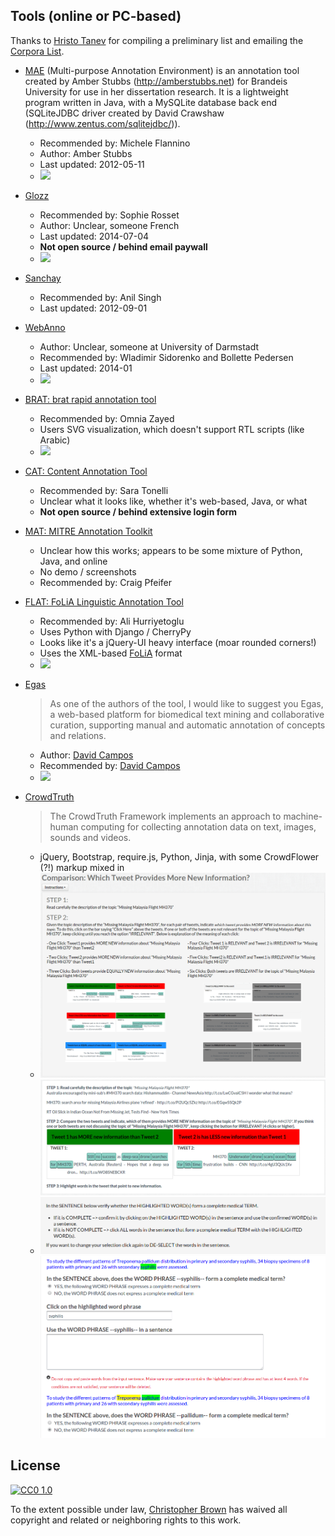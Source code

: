 ## Tools (online or PC-based)

Thanks to [Hristo Tanev](mailto:htanev@yahoo.co.uk) for compiling a preliminary list and emailing the [Corpora List](mailto:corpora@hd.uib.no).

* [MAE](https://code.google.com/p/mae-annotation/) (Multi-purpose Annotation Environment) is an annotation tool created by Amber Stubbs (http://amberstubbs.net) for Brandeis University for use in her dissertation research. It is a lightweight program written in Java, with a MySQLite database back end (SQLiteJDBC driver created by David Crawshaw (http://www.zentus.com/sqlitejdbc/)).
  - Recommended by: Michele Flannino
  - Author: Amber Stubbs
  - Last updated: 2012-05-11
  - <img src="img/mae-01.png">

* [Glozz](http://www.glozz.org/)
  - Recommended by: Sophie Rosset
  - Author: Unclear, someone French
  - Last updated: 2014-07-04
  - **Not open source / behind email paywall**
  - <img src="img/glozz-01.jpg">

* [Sanchay](http://sanchay.co.in)
  - Recommended by: Anil Singh
  - Last updated: 2012-09-01

* [WebAnno](https://webanno.github.io/webanno/)
  - Author: Unclear, someone at University of Darmstadt
  - Recommended by: Wladimir Sidorenko and Bollette Pedersen
  - Last updated: 2014-01
  - <img src="img/webanno-01.png">

* [BRAT: brat rapid annotation tool](http://brat.nlplab.org/)
  - Recommended by: Omnia Zayed
  - Users SVG visualization, which doesn't support RTL scripts (like Arabic)
  - <img src="img/brat-01.png">

* [CAT: Content Annotation Tool](https://dh.fbk.eu/resources/cat-content-annotation-tool)
  - Recommended by: Sara Tonelli
  - Unclear what it looks like, whether it's web-based, Java, or what
  - **Not open source / behind extensive login form**

* [MAT: MITRE Annotation Toolkit](http://mat-annotation.sourceforge.net/)
  - Unclear how this works; appears to be some mixture of Python, Java, and online
  - No demo / screenshots
  - Recommended by: Craig Pfeifer

* [FLAT: FoLiA Linguistic Annotation Tool](https://github.com/proycon/flat)
  - Recommended by: Ali Hurriyetoglu
  - Uses Python with Django / CherryPy
  - Looks like it's a jQuery-UI heavy interface (moar rounded corners!)
  - Uses the XML-based [FoLiA](http://proycon.github.io/folia/) format
  - <img src="img/flat-01.png">

* [Egas](http://bioinformatics.ua.pt/egas/)
  > As one of the authors of the tool, I would like to suggest you Egas, a web-based platform for biomedical text mining and collaborative curation, supporting manual and automatic annotation of concepts and relations.
  - Author: [David Campos](mailto:david.campos@ua.pt)
  - Recommended by: [David Campos](mailto:david.campos@ua.pt)
  - <img src="img/egas-01.png">

* [CrowdTruth](https://github.com/CrowdTruth/CrowdTruth)
  > The CrowdTruth Framework implements an approach to machine-human computing for collecting annotation data on text, images, sounds and videos.
  - jQuery, Bootstrap, require.js, Python, Jinja, with some CrowdFlower (?!) markup mixed in
  - [<img src="img/crowdtruth-novelty-01.png"> <img src="img/crowdtruth-novelty-02.png">](https://github.com/CrowdTruth/CrowdTruth/wiki/Tweets-Novelty-Ranking)
  - [<img src="img/crowdtruth-fact-01.png"> <img src="img/crowdtruth-fact-02.png">](https://github.com/CrowdTruth/CrowdTruth/wiki/Medical-Factors)

## License

[![CC0 1.0](https://chbrown.github.io/licenses/CC0/0-public-domain.png)](https://creativecommons.org/publicdomain/zero/1.0/)

To the extent possible under law, [Christopher Brown](https://github.com/chbrown) has waived all copyright and related or neighboring rights to this work.
